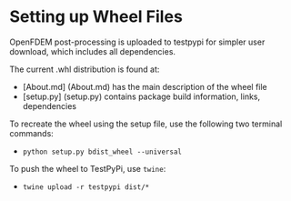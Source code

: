 # Setting up Wheel Files
OpenFDEM post-processing is uploaded to testpypi for simpler user download, which includes all dependencies.

The current .whl distribution is found at: 

- [About.md] (About.md) has the main description of the wheel file 
- [setup.py] (setup.py) contains package build information, links, dependencies

To recreate the wheel using the setup file, use the following two terminal commands:

- `python setup.py bdist_wheel --universal`

To push the wheel to TestPyPi, use `twine`:

- `twine upload -r testpypi dist/*`